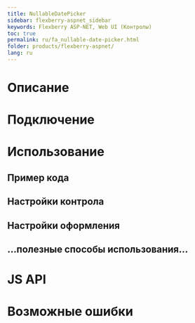 ```yaml
---
title: NullableDatePicker
sidebar: flexberry-aspnet_sidebar
keywords: Flexberry ASP-NET, Web UI (Контролы)
toc: true
permalink: ru/fa_nullable-date-picker.html
folder: products/flexberry-aspnet/
lang: ru
---
```


# Описание

# Подключение

# Использование

## Пример кода

## Настройки контрола

## Настройки оформления

## ...полезные способы использования...

# JS API

# Возможные ошибки
 
 